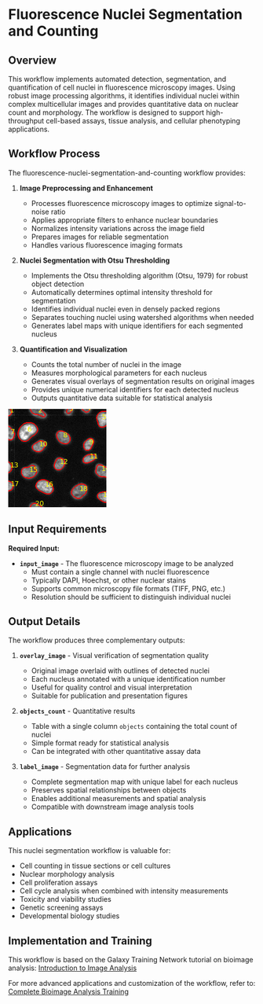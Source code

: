 # Fluorescence Nuclei Segmentation and Counting

## Overview

This workflow implements automated detection, segmentation, and quantification of cell nuclei in fluorescence microscopy images. Using robust image processing algorithms, it identifies individual nuclei within complex multicellular images and provides quantitative data on nuclear count and morphology. The workflow is designed to support high-throughput cell-based assays, tissue analysis, and cellular phenotyping applications.

## Workflow Process

The fluorescence-nuclei-segmentation-and-counting workflow provides:

1. **Image Preprocessing and Enhancement**
   - Processes fluorescence microscopy images to optimize signal-to-noise ratio
   - Applies appropriate filters to enhance nuclear boundaries
   - Normalizes intensity variations across the image field
   - Prepares images for reliable segmentation
   - Handles various fluorescence imaging formats

2. **Nuclei Segmentation with Otsu Thresholding**
   - Implements the Otsu thresholding algorithm (Otsu, 1979) for robust object detection
   - Automatically determines optimal intensity threshold for segmentation
   - Identifies individual nuclei even in densely packed regions
   - Separates touching nuclei using watershed algorithms when needed
   - Generates label maps with unique identifiers for each segmented nucleus

3. **Quantification and Visualization**
   - Counts the total number of nuclei in the image
   - Measures morphological parameters for each nucleus
   - Generates visual overlays of segmentation results on original images
   - Provides unique numerical identifiers for each detected nucleus
   - Outputs quantitative data suitable for statistical analysis

![Example Segmentation Result](test-data/overlay_image.png)

## Input Requirements

**Required Input:**
- **`input_image`** - The fluorescence microscopy image to be analyzed
  - Must contain a single channel with nuclei fluorescence
  - Typically DAPI, Hoechst, or other nuclear stains
  - Supports common microscopy file formats (TIFF, PNG, etc.)
  - Resolution should be sufficient to distinguish individual nuclei

## Output Details

The workflow produces three complementary outputs:

1. **`overlay_image`** - Visual verification of segmentation quality
   - Original image overlaid with outlines of detected nuclei
   - Each nucleus annotated with a unique identification number
   - Useful for quality control and visual interpretation
   - Suitable for publication and presentation figures

2. **`objects_count`** - Quantitative results
   - Table with a single column `objects` containing the total count of nuclei
   - Simple format ready for statistical analysis
   - Can be integrated with other quantitative assay data

3. **`label_image`** - Segmentation data for further analysis
   - Complete segmentation map with unique label for each nucleus
   - Preserves spatial relationships between objects
   - Enables additional measurements and spatial analysis
   - Compatible with downstream image analysis tools

## Applications

This nuclei segmentation workflow is valuable for:
- Cell counting in tissue sections or cell cultures
- Nuclear morphology analysis
- Cell proliferation assays
- Cell cycle analysis when combined with intensity measurements
- Toxicity and viability studies
- Genetic screening assays
- Developmental biology studies

## Implementation and Training

This workflow is based on the Galaxy Training Network tutorial on bioimage analysis:
[Introduction to Image Analysis](https://training.galaxyproject.org/training-material/topics/imaging/tutorials/imaging-introduction/tutorial.html)

For more advanced applications and customization of the workflow, refer to:
[Complete Bioimage Analysis Training](https://training.galaxyproject.org/training-material/topics/imaging/)
